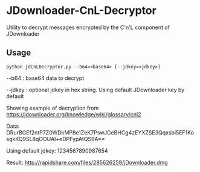 # JDownloader-CnL-Decryptor

Utility to decrypt messages encrypted by the C'n'L component of JDownloader

## Usage

```
python jdCnLDecryptor.py --b64=<base64> [--jdkey=<jdkey>]
```
--b64 : base64 data to decrypt

--jdkey : optional jdkey in hex string. Using default JDownloader key by default

Showing example of decryption from https://jdownloader.org/knowledge/wiki/glossary/cnl2

Data: DRurBGEf2ntP7Z0WDkMP8e1ZeK7PswJGeBHCg4zEYXZSE3Qqxsbi5EF1KosgkKQ9SL8qOOUAI+eDPFypAtQS9A==

Using default jdkey: 1234567890987654

Result: http://rapidshare.com/files/285626259/jDownloader.dmg
